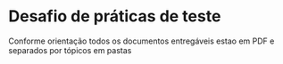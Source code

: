 # Desafio de práticas de teste

Conforme orientação todos os documentos entregáveis estao em PDF e separados por tópicos em pastas
